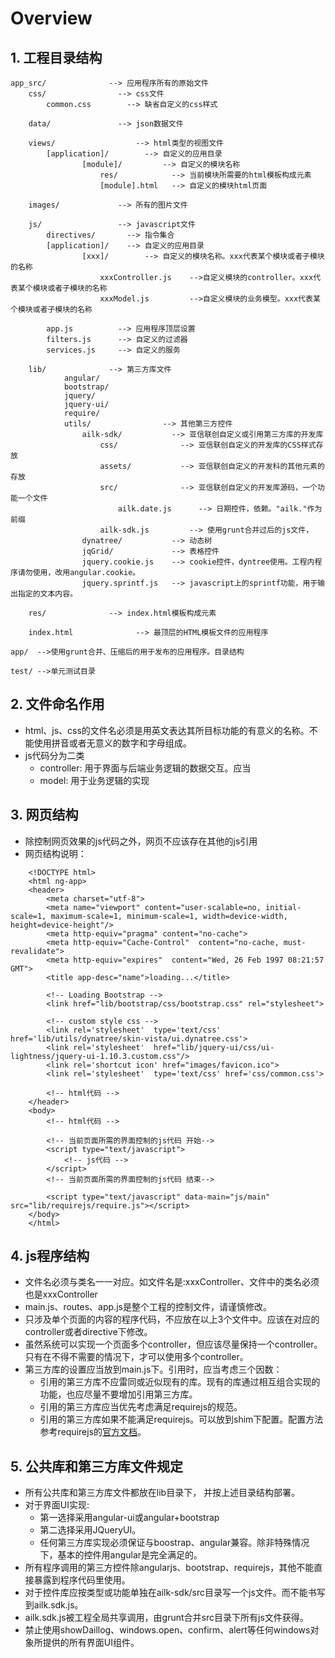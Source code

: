 Overview
===========================

## 1. 工程目录结构

```
app_src/              --> 应用程序所有的原始文件
	css/                --> css文件
		common.css        --> 缺省自定义的css样式

	data/               --> json数据文件

	views/                  --> html类型的视图文件
		[application]/        --> 自定义的应用目录
				[module]/         --> 自定义的模块名称
					res/            --> 当前模块所需要的html模板构成元素
					[module].html   --> 自定义的模块html页面

	images/             --> 所有的图片文件

	js/                 --> javascript文件
		directives/       --> 指令集合
		[application]/    --> 自定义的应用目录
				[xxx]/        --> 自定义的模块名称。xxx代表某个模块或者子模块的名称
					xxxController.js    -->自定义模块的controller。xxx代表某个模块或者子模块的名称
					xxxModel.js         -->自定义模块的业务模型。xxx代表某个模块或者子模块的名称

		app.js          --> 应用程序顶层设置
		filters.js      --> 自定义的过滤器
		services.js     --> 自定义的服务

	lib/              --> 第三方库文件
			angular/
			bootstrap/
			jquery/
			jquery-ui/
			require/
			utils/                --> 其他第三方控件
				ailk-sdk/           --> 亚信联创自定义或引用第三方库的开发库
					css/              --> 亚信联创自定义的开发库的CSS样式存放
					assets/           --> 亚信联创自定义的开发科的其他元素的存放
					src/              --> 亚信联创自定义的开发库源码，一个功能一个文件
						ailk.date.js      --> 日期控件，依赖。"ailk."作为前缀
					ailk-sdk.js         --> 使用grunt合并过后的js文件，
				dynatree/           --> 动态树
				jqGrid/             --> 表格控件
				jquery.cookie.js    --> cookie控件，dyntree使用。工程内程序请勿使用，改用angular.cookie。
				jquery.sprintf.js   --> javascript上的sprintf功能，用于输出指定的文本内容。

	res/              --> index.html模板构成元素

	index.html              --> 最顶层的HTML模板文件的应用程序

app/  -->使用grunt合并、压缩后的用于发布的应用程序。目录结构

test/ -->单元测试目录
```

## 2. 文件命名作用

- html、js、css的文件名必须是用英文表达其所目标功能的有意义的名称。不能使用拼音或者无意义的数字和字母组成。
- js代码分为二类
	- controller: 用于界面与后端业务逻辑的数据交互。应当
	- model: 用于业务逻辑的实现

## 3. 网页结构

- 除控制网页效果的js代码之外，网页不应该存在其他的js引用
- 网页结构说明：
```
	<!DOCTYPE html> 
	<html ng-app>
	<header>
		<meta charset="utf-8">
		<meta name="viewport" content="user-scalable=no, initial-scale=1, maximum-scale=1, minimum-scale=1, width=device-width, height=device-height"/>
		<meta http-equiv="pragma" content="no-cache">
		<meta http-equiv="Cache-Control"  content="no-cache, must-revalidate">
		<meta http-equiv="expires"  content="Wed, 26 Feb 1997 08:21:57 GMT">
		<title app-desc="name">loading...</title>

		<!-- Loading Bootstrap -->
		<link href="lib/bootstrap/css/bootstrap.css" rel="stylesheet">

		<!-- custom style css -->
		<link rel='stylesheet'  type='text/css' href='lib/utils/dynatree/skin-vista/ui.dynatree.css'>
		<link rel='stylesheet'  href="lib/jquery-ui/css/ui-lightness/jquery-ui-1.10.3.custom.css"/>
		<link rel='shortcut icon' href="images/favicon.ico">
		<link rel='stylesheet'  type='text/css' href='css/common.css'>
		
		<!-- html代码 -->
	</header>
	<body>
		<!-- html代码 -->
		
		<!-- 当前页面所需的界面控制的js代码 开始-->
		<script type="text/javascript">
			<!-- js代码 -->
		</script>
		<!-- 当前页面所需的界面控制的js代码 结束-->

		<script type="text/javascript" data-main="js/main" src="lib/requirejs/require.js"></script>
	</body>
	</html>
``` 

## 4. js程序结构

- 文件名必须与类名一一对应。如文件名是:xxxController、文件中的类名必须也是xxxController
- main.js、routes、app.js是整个工程的控制文件，请谨慎修改。
- 只涉及单个页面的内容的程序代码，不应放在以上3个文件中。应该在对应的controller或者directive下修改。
- 虽然系统可以实现一个页面多个controller，但应该尽量保持一个controller。只有在不得不需要的情况下，才可以使用多个controller。
- 第三方库的设置应当放到main.js下。引用时，应当考虑三个因数：
	- 引用的第三方库不应雷同或近似现有的库。现有的库通过相互组合实现的功能，也应尽量不要增加引用第三方库。
	- 引用的第三方库应当优先考虑满足requirejs的规范。
	- 引用的第三方库如果不能满足requirejs。可以放到shim下配置。配置方法参考requirejs的[官方文档](http://www.requirejs.org/docs/api.html#config-shim)。

## 5. 公共库和第三方库文件规定

- 所有公共库和第三方库文件都放在lib目录下， 并按上述目录结构部署。
- 对于界面UI实现:
	- 第一选择采用angular-ui或angular+bootstrap
	- 第二选择采用JQueryUI。
	- 任何第三方库实现必须保证与boostrap、angular兼容。除非特殊情况下，基本的控件用angular是完全满足的。
- 所有程序调用的第三方控件除angularjs、bootstrap、requirejs，其他不能直接暴露到程序代码里使用。
- 对于控件库应按类型或功能单独在ailk-sdk/src目录写一个js文件。而不能书写到ailk.sdk.js。
- ailk.sdk.js被工程全局共享调用，由grunt合并src目录下所有js文件获得。
- 禁止使用showDaillog、windows.open、confirm、alert等任何windows对象所提供的所有界面UI组件。
